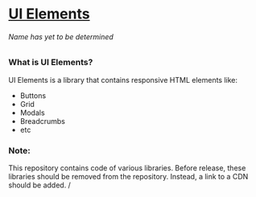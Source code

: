 # [UI Elements](http://ui.blueglimpse.com)
###### Name has yet to be determined

### What is UI Elements?
UI Elements is a library that contains responsive HTML elements like:
* Buttons
* Grid
* Modals
* Breadcrumbs
* etc

### Note:
This repository contains code of various libraries. Before release, these libraries should be removed from the repository. Instead, a link to a CDN should be added.
/
